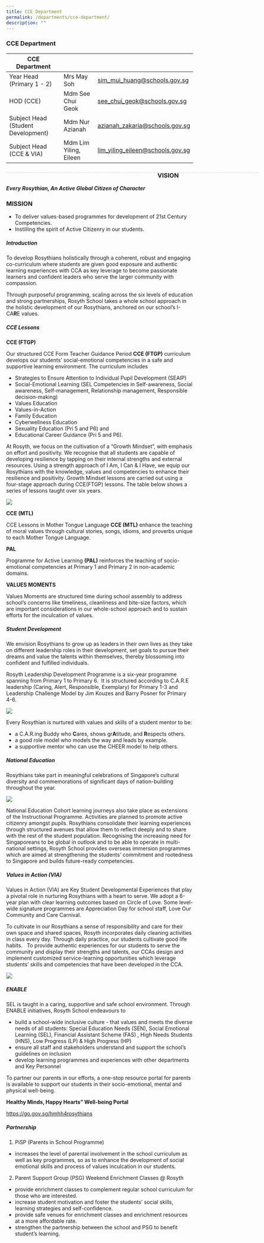 ```yaml
---
title: CCE Department
permalink: /departments/cce-department/
description: ""
---
```

### CCE Department

| CCE Department |  | |
| -------- | -------- | -------- |
| Year Head (Primary 1 - 2) | Mrs May Soh | sim_mui_huang@schools.gov.sg |
| HOD (CCE) | Mdm See Chui Geok | see_chui_geok@schools.gov.sg |
| Subject Head (Student Development) | Mdm Nur Azianah | azianah_zakaria@schools.gov.sg |
| Subject Head (CCE & VIA) | Mdm Lim Yiling, Eileen | lim_yiling_eileen@schools.gov.sg |

<div style="line-height: 19.6px; width: 408px; float: left;"><div style="margin-top: 8px; margin-bottom: 8px; line-height: 19.6px; width: 680px; border-bottom: 1px dashed rgb(204, 204, 204); height: 1px; clear: both;"></div></div>

### VISION
***Every Rosythian, An Active Global Citizen of Character***

### MISSION

* To deliver values-based programmes for development of 21st Century Competencies.
* Instilling the spirit of Active Citizenry in our students.

##### Introduction

To develop Rosythians holistically through a coherent, robust and engaging co-curriculum where students are given good exposure and authentic learning experiences with CCA as key leverage to become passionate learners and confident leaders who serve the larger community with compassion.

Through purposeful programming, scaling across the six levels of education and strong partnerships, Rosyth School takes a whole school approach in the holistic development of our Rosythians, anchored on our school’s I-CA**R**E values.

##### CCE Lessons

**CCE (FTGP)**

Our structured CCE Form Teacher Guidance Period **CCE (FTGP)** curriculum develops our students’ social-emotional competencies in a safe and supportive learning environment. The curriculum includes

* Strategies to Ensure Attention to Individual Pupil Development (SEAIP)
* Social-Emotional Learning (SEL Competencies in Self-awareness, Social awareness, Self-management, Relationship management, Responsible decision-making)
* Values Education
* Values-in-Action
* Family Education
* Cyberwellness Education
* Sexuality Education (Pri 5 and P6) and
* Educational Career Guidance (Pri 5 and P6).

At Rosyth, we focus on the cultivation of a “Growth Mindset”, with emphasis on effort and positivity. We recognise that all students are capable of developing resilience by tapping on their internal strengths and external resources. Using a strength approach of I Am, I Can & I Have, we equip our Rosythians with the knowledge, values and competencies to enhance their resilience and positivity. Growth Mindset lessons are carried out using a four-stage approach during CCE(FTGP) lessons. The table below shows a series of lessons taught over six years.

![](/images/CCE13.jpg)

**CCE (MTL)**

CCE Lessons in Mother Tongue Language **CCE (MTL)** enhance the teaching of moral values through cultural stories, songs, idioms, and proverbs unique to each Mother Tongue Language.

**PAL**

Programme for Active Learning **(PAL)** reinforces the teaching of socio-emotional competencies at Primary 1 and Primary 2 in non-academic domains.

**VALUES MOMENTS**

Values Moments are structured time during school assembly to address school’s concerns like timeliness, cleanliness and bite-size factors, which are important considerations in our whole-school approach and to sustain efforts for the inculcation of values.

##### Student Development

We envision Rosythians to grow up as leaders in their own lives as they take on different leadership roles in their development, set goals to pursue their dreams and value the talents within themselves, thereby blossoming into confident and fulfilled individuals.

Rosyth Leadership Development Programme is a six-year programme spanning from Primary 1 to Primary 6.  It is structured according to C.A.R.E leadership (Caring, Alert, Responsible, Exemplary) for Primary 1-3 and Leadership Challenge Model by Jim Kouzes and Barry Posner for Primary 4-6.

![](/images/CCE14.jpg)

Every Rosythian is nurtured with values and skills of a student mentor to be:

* a C.A.R.ing Buddy who **C**ares, shows gr**A**titude, and **R**espects others.
* a good role model who models the way and leads by example.
* a supportive mentor who can use the CHEER model to help others.

#####  National Education

Rosythians take part in meaningful celebrations of Singapore’s cultural diversity and commemorations of significant days of nation-building throughout the year.

![](/images/CCE5.jpg)

National Education Cohort learning journeys also take place as extensions of the Instructional Programme. Activities are planned to promote active citizenry amongst pupils. Rosythians consolidate their learning experiences through structured avenues that allow them to reflect deeply and to share with the rest of the student population. Recognising the increasing need for Singaporeans to be global in outlook and to be able to operate in multi-national settings, Rosyth School provides overseas immersion programmes which are aimed at strengthening the students’ commitment and rootedness to Singapore and builds future-ready competencies.

##### Values in Action (VIA)

Values in Action (VIA) are Key Student Developmental Experiences that play a pivotal role in nurturing Rosythians with a heart to serve. We adopt a 6-year plan with clear learning outcomes based on Circle of Love. Some level-wide signature programmes are Appreciation Day for school staff, Love Our Community and Care Carnival.

To cultivate in our Rosythians a sense of responsibility and care for their own space and shared spaces, Rosyth incorporates daily cleaning activities in class every day. Through daily practice, our students cultivate good life habits.   To provide authentic experiences for our students to serve the community and display their strengths and talents, our CCAs design and implement customized service-learning opportunities which leverage students’ skills and competencies that have been developed in the CCA.

![](/images/CCE12.jpg)

##### ENABLE

SEL is taught in a caring, supportive and safe school environment. Through ENABLE initiatives, Rosyth School endeavours to
* build a school-wide inclusive culture - that values and meets the diverse needs of all students: Special Education Needs (SEN), Social Emotional Learning (SEL), Financial Assistant Scheme (FAS) , High Needs Students (HNS), Low Progress (LP) & High Progress (HP)
* ensure all staff and stakeholders understand and support the school’s guidelines on inclusion
* develop learning programmes and experiences with other departments and Key Personnel

To partner our parents in our efforts, a one-stop resource portal for parents is available to support our students in their socio-emotional, mental and physical well-being.

**Healthy Minds, Happy Hearts” Well-being Portal**

[https](https)[://](https://go.gov.sg/hmhh4rosythians)[go.gov.sg/hmhh4rosythians](https://go.gov.sg/hmhh4rosythians)

##### Partnership

1) PiSP (Parents in School Programme)

* increases the level of parental involvement in the school curriculum as well as key programmes, so as to enhance the development of social emotional skills and process of values inculcation in our students.

2) Parent Support Group (PSG) Weekend Enrichment Classes @ Rosyth

* provide enrichment classes to complement regular school curriculum for those who are interested.
* increase student motivation and foster the students’ social skills, learning strategies and self-confidence.
* provide safe venues for enrichment classes and enrichment resources at a more affordable rate.
* strengthen the partnership between the school and PSG to benefit student’s learning.